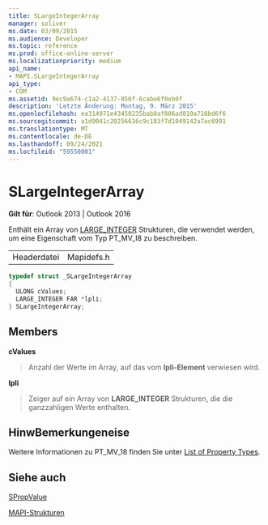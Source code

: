 ```yaml
---
title: SLargeIntegerArray
manager: soliver
ms.date: 03/09/2015
ms.audience: Developer
ms.topic: reference
ms.prod: office-online-server
ms.localizationpriority: medium
api_name:
- MAPI.SLargeIntegerArray
api_type:
- COM
ms.assetid: 9ec9a674-c1a2-4137-856f-6cabe6f0eb9f
description: 'Letzte Änderung: Montag, 9. März 2015'
ms.openlocfilehash: ea314971e43450235bab8af806ad810a718bd6f6
ms.sourcegitcommit: a1d9041c20256616c9c183f7d1049142a7ac6991
ms.translationtype: MT
ms.contentlocale: de-DE
ms.lasthandoff: 09/24/2021
ms.locfileid: "59550001"
---
```

# <a name="slargeintegerarray"></a>SLargeIntegerArray

  
  
**Gilt für**: Outlook 2013 | Outlook 2016 
  
Enthält ein Array von [LARGE_INTEGER](https://go.microsoft.com/fwlink/?LinkId=132130) Strukturen, die verwendet werden, um eine Eigenschaft vom Typ PT_MV_I8 zu beschreiben. 
  
|||
|:-----|:-----|
|Headerdatei  <br/> |Mapidefs.h  <br/> |
   
```cpp
typedef struct _SLargeIntegerArray
{
  ULONG cValues;
  LARGE_INTEGER FAR *lpli;
} SLargeIntegerArray;

```

## <a name="members"></a>Members

 **cValues**
  
> Anzahl der Werte im Array, auf das vom **lpli-Element** verwiesen wird. 
    
 **lpli**
  
> Zeiger auf ein Array von **LARGE_INTEGER** Strukturen, die die ganzzahligen Werte enthalten. 
    
## <a name="remarks"></a>HinwBemerkungeneise

Weitere Informationen zu PT_MV_18 finden Sie unter [List of Property Types](property-types.md).
  
## <a name="see-also"></a>Siehe auch



[SPropValue](spropvalue.md)


[MAPI-Strukturen](mapi-structures.md)

